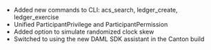 * Added new commands to CLI: acs_search, ledger_create, ledger_exercise
* Unified ParticipantPrivilege and ParticipantPermission
* Added option to simulate randomized clock skew
* Switched to using the new DAML SDK assistant in the Canton build
